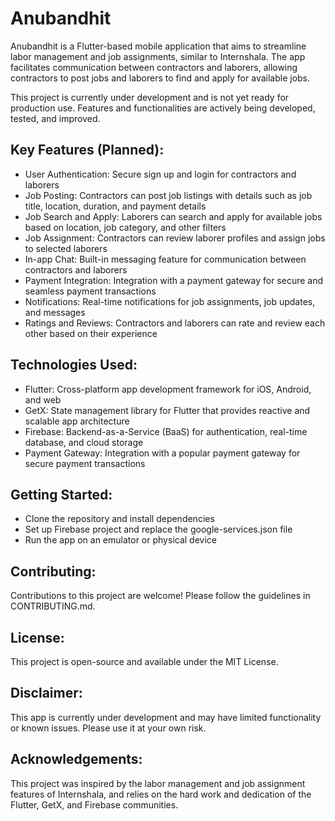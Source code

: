 # Anubandhit

Anubandhit is a Flutter-based mobile application that aims to streamline labor management and job assignments, similar to Internshala. The app facilitates communication between contractors and laborers, allowing contractors to post jobs and laborers to find and apply for available jobs.

This project is currently under development and is not yet ready for production use. Features and functionalities are actively being developed, tested, and improved.

## Key Features (Planned):
- User Authentication: Secure sign up and login for contractors and laborers
- Job Posting: Contractors can post job listings with details such as job title, location, duration, and payment details
- Job Search and Apply: Laborers can search and apply for available jobs based on location, job category, and other filters
- Job Assignment: Contractors can review laborer profiles and assign jobs to selected laborers
- In-app Chat: Built-in messaging feature for communication between contractors and laborers
- Payment Integration: Integration with a payment gateway for secure and seamless payment transactions
- Notifications: Real-time notifications for job assignments, job updates, and messages
- Ratings and Reviews: Contractors and laborers can rate and review each other based on their experience

## Technologies Used:
- Flutter: Cross-platform app development framework for iOS, Android, and web
- GetX: State management library for Flutter that provides reactive and scalable app architecture
- Firebase: Backend-as-a-Service (BaaS) for authentication, real-time database, and cloud storage
- Payment Gateway: Integration with a popular payment gateway for secure payment transactions

## Getting Started:
- Clone the repository and install dependencies
- Set up Firebase project and replace the google-services.json file
- Run the app on an emulator or physical device

## Contributing:
Contributions to this project are welcome! Please follow the guidelines in CONTRIBUTING.md.

## License:
This project is open-source and available under the MIT License.

## Disclaimer:
This app is currently under development and may have limited functionality or known issues. Please use it at your own risk.

## Acknowledgements:
This project was inspired by the labor management and job assignment features of Internshala, and relies on the hard work and dedication of the Flutter, GetX, and Firebase communities.

